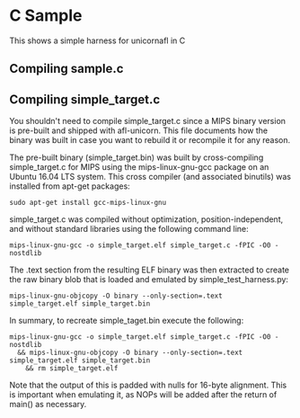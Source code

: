 # C Sample

This shows a simple harness for unicornafl in C

## Compiling sample.c



## Compiling simple_target.c

You shouldn't need to compile simple_target.c since a MIPS binary version is
pre-built and shipped with afl-unicorn. This file documents how the binary
was built in case you want to rebuild it or recompile it for any reason.

The pre-built binary (simple_target.bin) was built by cross-compiling 
simple_target.c for MIPS using the mips-linux-gnu-gcc package on an Ubuntu
16.04 LTS system. This cross compiler (and associated binutils) was installed
from apt-get packages:

```
sudo apt-get install gcc-mips-linux-gnu
```

simple_target.c was compiled without optimization, position-independent,
and without standard libraries using the following command line:

```
mips-linux-gnu-gcc -o simple_target.elf simple_target.c -fPIC -O0 -nostdlib
```

The .text section from the resulting ELF binary was then extracted to create
the raw binary blob that is loaded and emulated by simple_test_harness.py:

```
mips-linux-gnu-objcopy -O binary --only-section=.text simple_target.elf simple_target.bin 
```

In summary, to recreate simple_taget.bin execute the following:

```
mips-linux-gnu-gcc -o simple_target.elf simple_target.c -fPIC -O0 -nostdlib
  && mips-linux-gnu-objcopy -O binary --only-section=.text simple_target.elf simple_target.bin 
    && rm simple_target.elf
```

Note that the output of this is padded with nulls for 16-byte alignment. This is 
important when emulating it, as NOPs will be added after the return of main()
as necessary.
